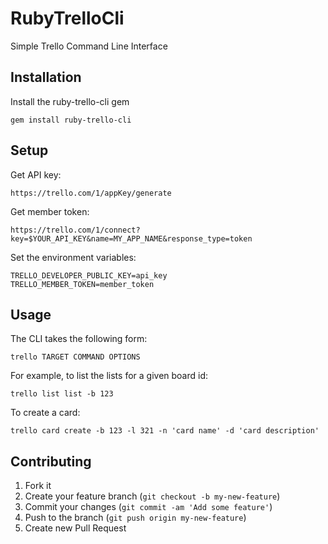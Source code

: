 # RubyTrelloCli

Simple Trello Command Line Interface

## Installation

Install the ruby-trello-cli gem

    gem install ruby-trello-cli

## Setup

Get API key:

    https://trello.com/1/appKey/generate

Get member token:

    https://trello.com/1/connect?key=$YOUR_API_KEY&name=MY_APP_NAME&response_type=token

Set the environment variables:

    TRELLO_DEVELOPER_PUBLIC_KEY=api_key
    TRELLO_MEMBER_TOKEN=member_token

## Usage

The CLI takes the following form:

    trello TARGET COMMAND OPTIONS

For example, to list the lists for a given board id:

    trello list list -b 123 

To create a card:

    trello card create -b 123 -l 321 -n 'card name' -d 'card description'

## Contributing

1. Fork it
2. Create your feature branch (`git checkout -b my-new-feature`)
3. Commit your changes (`git commit -am 'Add some feature'`)
4. Push to the branch (`git push origin my-new-feature`)
5. Create new Pull Request

